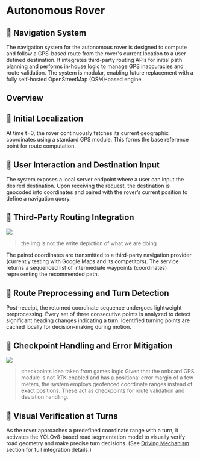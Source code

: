 

# Autonomous Rover

🧭 Navigation System
-------------

The navigation system for the autonomous rover is designed to compute and follow a GPS-based route from the rover's current location to a user-defined destination. It integrates third-party routing APIs for initial path planning and performs in-house logic to manage GPS inaccuracies and route validation. The system is modular, enabling future replacement with a fully self-hosted OpenStreetMap (OSM)-based engine.
## Overview

🔹 Initial Localization
-------------

At time t=0, the rover continuously fetches its current geographic coordinates using a standard GPS module. This forms the base reference point for route computation.

🔹 User Interaction and Destination Input
-------------
The system exposes a local server endpoint where a user can input the desired destination. Upon receiving the request, the destination is geocoded into coordinates and paired with the rover’s current position to define a navigation query.

🔹 Third-Party Routing Integration
-------------
![](https://i.sstatic.net/uYedd.png)
>the img is not the write depiction of what we are doing

The paired coordinates are transmitted to a third-party navigation provider (currently testing with Google Maps and its competitors). The service returns a sequenced list of intermediate waypoints (coordinates) representing the recommended path.

🔹 Route Preprocessing and Turn Detection
-------------
Post-receipt, the returned coordinate sequence undergoes lightweight preprocessing. Every set of three consecutive points is analyzed to detect significant heading changes indicating a turn. Identified turning points are cached locally for decision-making during motion.

🔹 Checkpoint Handling and Error Mitigation
-------------
![](https://img.gta5-mods.com/q95/images/race-timer/4b1776-lapTimer3.jpg)
>checkpoints idea taken from games logic
Given that the onboard GPS module is not RTK-enabled and has a positional error margin of a few meters, the system employs geofenced coordinate ranges instead of exact positions. These act as checkpoints for route validation and deviation handling.

🔹 Visual Verification at Turns
-------------
As the rover approaches a predefined coordinate range with a turn, it activates the YOLOv8-based road segmentation model to visually verify road geometry and make precise turn decisions. (See [Driving Mechanism](https://github.com/sagar-anmol/rover/blob/main/DrivingMechanism/iindex.md "Heading link") section for full integration details.)

